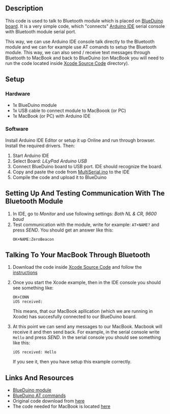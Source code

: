 ## Description
This code is used to talk to Bluetooth module which is placed on [BlueDuino board](https://wiki.aprbrother.com/en/BlueDuino_rev2.html). It is a very simple code, which "connects" [Arduino IDE](https://www.arduino.cc/en/Main/Software) serial console with Bluetooth module serial port. 

This way, we can use Arduino IDE console talk directly to the Bluetooth module and we can for example use AT comands to setup the Bluetooth module. This way, we can also send / receive text messages through Bluetooth to MacBook and back to BlueDuino (on MacBook you will need to run the code located inside [Xcode Source Code](../xcode_source_code) directory).

## Setup
### Hardware
- 1x BlueDuino module
- 1x USB cable to connect module to MacBoook (or PC)
- 1x MacBook (or PC) with Arduino IDE

### Software
Install Arduino IDE Editor or setup it up Online and run through browser. Install the required drivers. Then:
1. Start Arduino IDE
2. Select Board: *LiLyPad Arduino USB*
3. Connect BlueDuino board to USB port. IDE should recognize the board.
4. Copy and paste the code from [MultiSerial.ino](MultiSerial.ino) to the IDE
5. Compile the code and upload it to BlueDuino

## Setting Up And Testing Communication With The Bluetooth Module
1. In IDE, go to *Monitor* and use following settings: *Both NL & CR, 9600 baud*
2. Test communication with the module, write for example: `AT+NAME?` and press *SEND*. You should get an answer like this:
    ```
    OK+NAME:ZeroBeacon
    ```

## Talking To Your MacBook Through Bluetooth
1. Download the code inside [Xcode Source Code](../xcode_source_code) and follow the [instructions](../xcode_source_code/readme.md) 
1. Once you start the Xcode example, then in the IDE console you should see something like:

    ```
    OK+CONN
    iOS received:
    ```
    This means, that our MacBook apllication (which we are running in Xcode) has succesfully connected to our BlueDuino board.

2. At this point we can send any messages to our MacBook. Macbook will receive it and then send back. For example, in the serial console write `Hello` and press *SEND*. In the serial console you should see something like this:
    ```
    iOS received: Hello
    ```
    If you see it, then you have setup this example correctly.

## Links And Resources
- [BlueDuino module](https://wiki.aprbrother.com/en/BlueDuino_rev2.html)
- [BlueDuino AT commands](https://wiki.aprbrother.com/en/ZeroBeacon.html)
- Original code download from [here](https://github.com/AprilBrother/BlueDuino-Library/blob/master/examples/hardwareSerialMonitor/hardwareSerialMonitor.ino)
- The code needed for MacBook is located [here](../xcode_source_code)